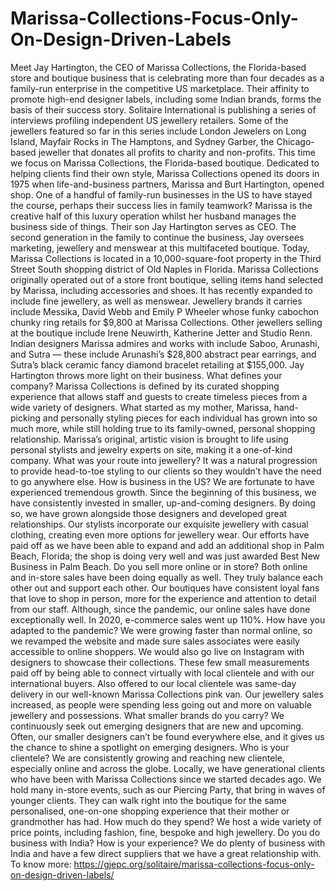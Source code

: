 # Marissa-Collections-Focus-Only-On-Design-Driven-Labels
Meet Jay Hartington, the CEO of Marissa Collections, the Florida-based store and boutique business that is celebrating more than four decades as a family-run enterprise in the competitive US marketplace. Their affinity to promote high-end designer labels, including some Indian brands, forms the basis of their success story. Solitaire International is publishing a series of interviews profiling independent US jewellery retailers. Some of the jewellers featured so far in this series include London Jewelers on Long Island, Mayfair Rocks in The Hamptons, and Sydney Garber, the Chicago-based jeweller that donates all profits to charity and non-profits.  This time we focus on Marissa Collections, the Florida-based boutique. Dedicated to helping clients find their own style, Marissa Collections opened its doors in 1975 when life-and-business partners, Marissa and Burt Hartington, opened shop.   One of a handful of family-run businesses in the US to have stayed the course, perhaps their success lies in family teamwork?  Marissa is the creative half of this luxury operation whilst her husband manages the business side of things.  Their son Jay Hartington serves as CEO. The second generation in the family to continue the business, Jay oversees marketing, jewellery and menswear at this multifaceted boutique.  Today, Marissa Collections is located in a 10,000-square-foot property in the Third Street South shopping district of Old Naples in Florida.  Marissa Collections originally operated out of a store front boutique, selling items hand selected by Marissa, including accessories and shoes.  It has recently expanded to include fine jewellery, as well as menswear. Jewellery brands it carries include Messika, David Webb and Emily P Wheeler whose funky cabochon chunky ring retails for $9,800 at Marissa Collections. Other jewellers selling at the boutique include Irene Neuwirth, Katherine Jetter and Studio Renn. Indian designers Marissa admires and works with include Saboo, Arunashi, and Sutra — these include Arunashi’s $28,800 abstract pear earrings, and Sutra’s black ceramic fancy diamond bracelet retailing at $155,000.  Jay Hartington throws more light on their business.  What defines your company?  Marissa Collections is defined by its curated shopping experience that allows staff and guests to create timeless pieces from a wide variety of designers. What started as my mother, Marissa, hand-picking and personally styling pieces for each individual has grown into so much more, while still holding true to its family-owned, personal shopping relationship. Marissa’s original, artistic vision is brought to life using personal stylists and jewelry experts on site, making it a one-of-kind company.  What was your route into jewellery?  It was a natural progression to provide head-to-toe styling to our clients so they wouldn’t have the need to go anywhere else.  How is business in the US?  We are fortunate to have experienced tremendous growth. Since the beginning of this business, we have consistently invested in smaller, up-and-coming designers. By doing so, we have grown alongside those designers and developed great relationships. Our stylists incorporate our exquisite jewellery with casual clothing, creating even more options for jewellery wear. Our efforts have paid off as we have been able to expand and add an additional shop in Palm Beach, Florida; the shop is doing very well and was just awarded Best New Business in Palm Beach.   Do you sell more online or in store?  Both online and in-store sales have been doing equally as well. They truly balance each other out and support each other. Our boutiques have consistent loyal fans that love to shop in person, more for the experience and attention to detail from our staff. Although, since the pandemic, our online sales have done exceptionally well. In 2020, e-commerce sales went up 110%.  How have you adapted to the pandemic?  We were growing faster than normal online, so we revamped the website and made sure sales associates were easily accessible to online shoppers. We would also go live on Instagram with designers to showcase their collections. These few small measurements paid off by being able to connect virtually with local clientele and with our international buyers. Also offered to our local clientele was same-day delivery in our well-known Marissa Collections pink van. Our jewellery sales increased, as people were spending less going out and more on valuable jewellery and possessions.  What smaller brands do you carry?  We continuously seek out emerging designers that are new and upcoming. Often, our smaller designers can’t be found everywhere else, and it gives us the chance to shine a spotlight on emerging designers.  Who is your clientele?  We are consistently growing and reaching new clientele, especially online and across the globe. Locally, we have generational clients who have been with Marissa Collections since we started decades ago. We hold many in-store events, such as our Piercing Party, that bring in waves of younger clients. They can walk right into the boutique for the same personalised, one-on-one shopping experience that their mother or grandmother has had.  How much do they spend?  We host a wide variety of price points, including fashion, fine, bespoke and high jewellery.  Do you do business with India? How is your experience?  We do plenty of business with India and have a few direct suppliers that we have a great relationship with. To know more: https://gjepc.org/solitaire/marissa-collections-focus-only-on-design-driven-labels/
